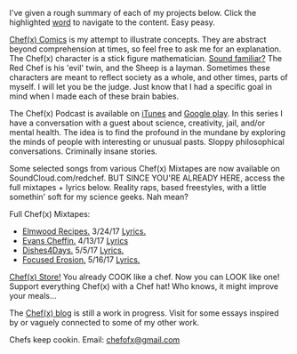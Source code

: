 I've given a rough summary of each of my projects below. Click the highlighted [word](https://img.memesuper.com/0d2473e45db5e6cb52934ad3afafe0ed_img-word-meme_554-369.jpeg) to navigate to the content. Easy peasy. 

[Chef(x) Comics](https://www.instagram.com/chefofx/) is my attempt to illustrate concepts. They are abstract beyond comprehension at times, so feel free to ask me for an explanation. The Chef(x) character is a stick figure mathematician. [Sound familiar?](http://www.xkcd.com/) The Red Chef is his 'evil' twin, and the Sheep is a layman. Sometimes these characters are meant to reflect society as a whole, and other times, parts of myself. I will let you be the judge. Just know that I had a specific goal in mind when I made each of these brain babies. 

The Chef(x) Podcast is available on [iTunes](https://itunes.apple.com/us/podcast/the-chef-x-podcast/id1227336978?mt=2) and [Google play](https://playmusic.app.goo.gl/?ibi=com.google.PlayMusic&isi=691797987&ius=googleplaymusic&link=https://play.google.com/music/m/I3rgybfbwoigom32k224js4y27a?t%3DThe_Chef(x)_Podcast%26pcampaignid%3DMKT-na-all-co-pr-mu-pod-16). In this series I have a conversation with a guest about science, creativity, jail, and/or mental health. The idea is to find the profound in the mundane by exploring the minds of people with interesting or unusual pasts. Sloppy philosophical conversations. Criminally insane stories. 

Some selected songs from various Chef(x) Mixtapes are now available on SoundCloud.com/redchef. BUT SINCE YOU'RE ALREADY HERE, access the full mixtapes + lyrics below. Reality raps, based freestyles, with a little somethin' soft for my science geeks. Nah mean?  

Full Chef(x) Mixtapes:
- [Elmwood Recipes.](https://soundcloud.com/redchef/sets/elmwood-recipes/s-4d0MH) 3/24/17 [Lyrics.](https://drive.google.com/open?id=0B1Ol8fuZMTCWOUpzdnZqLUh1WG8)
- [Evans Cheffin.](https://soundcloud.com/redchef/sets/evans-cheffin/s-5ctrP) 4/13/17 [Lyrics](https://drive.google.com/open?id=0B1Ol8fuZMTCWLTlNTUxEZER5c1U)
- [Dishes4Days.](https://soundcloud.com/redchef/sets/dishes4days/s-NY0Mc) 5/5/17 [Lyrics.](https://drive.google.com/open?id=0B1Ol8fuZMTCWc09Yb2tRZndleVE)
- [Focused Erosion.](https://soundcloud.com/redchef/sets/focused-erosion/s-pihsw) 5/16/17 [Lyrics.](https://drive.google.com/open?id=0B1Ol8fuZMTCWWVNQdXd2ZndiaDA)

[Chef(x) Store!](https://www.etsy.com/shop/Chefofx?ref=search_shop_redirect) You already COOK like a chef. Now you can LOOK like one! Support everything Chef(x) with a Chef hat! Who knows, it might improve your meals...

The [Chef(x) blog](https://chefofxblog.wordpress.com/) is still a work in progress. Visit for some essays inspired by or vaguely connected to some of my other work.

Chefs keep cookin. Email: chefofx@gmail.com
